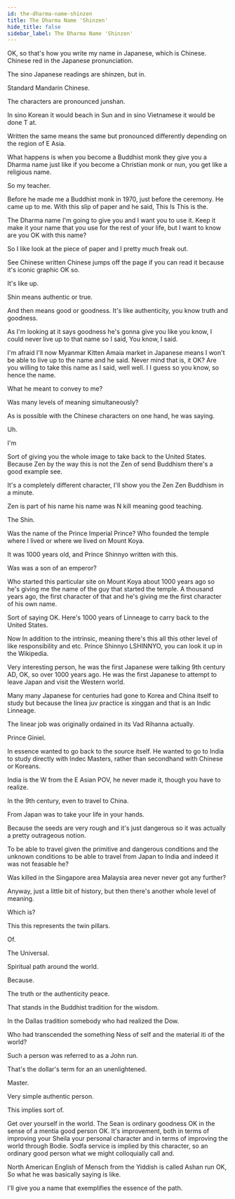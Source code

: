 ```yaml
---
id: the-dharma-name-shinzen
title: The Dharma Name 'Shinzen'
hide_title: false
sidebar_label: The Dharma Name 'Shinzen'
---
```





OK, so that's how you write my name in Japanese, which is Chinese. Chinese red in the Japanese pronunciation.

The sino Japanese readings are shinzen, but in.

Standard Mandarin Chinese.

The characters are pronounced junshan.

In sino Korean it would beach in Sun and in sino Vietnamese it would be done T at.

Written the same means the same but pronounced differently depending on the region of E Asia.

What happens is when you become a Buddhist monk they give you a Dharma name just like if you become a Christian monk or nun, you get like a religious name.

So my teacher.

Before he made me a Buddhist monk in 1970, just before the ceremony. He came up to me. With this slip of paper and he said, This Is This is the.

The Dharma name I'm going to give you and I want you to use it. Keep it make it your name that you use for the rest of your life, but I want to know are you OK with this name?

So I like look at the piece of paper and I pretty much freak out.

See Chinese written Chinese jumps off the page if you can read it because it's iconic graphic OK so.

It's like up.

Shin means authentic or true.

And then means good or goodness. It's like authenticity, you know truth and goodness.

As I'm looking at it says goodness he's gonna give you like you know, I could never live up to that name so I said, You know, I said.

I'm afraid I'll now Myanmar Kitten Amaia market in Japanese means I won't be able to live up to the name and he said. Never mind that is, it OK? Are you willing to take this name as I said, well well. I I guess so you know, so hence the name.

What he meant to convey to me?

Was many levels of meaning simultaneously?

As is possible with the Chinese characters on one hand, he was saying.

Uh.

I'm

Sort of giving you the whole image to take back to the United States. Because Zen by the way this is not the Zen of send Buddhism there's a good example see.

It's a completely different character, I'll show you the Zen Zen Buddhism in a minute.

Zen is part of his name his name was N kill meaning good teaching.

The Shin.

Was the name of the Prince Imperial Prince? Who founded the temple where I lived or where we lived on Mount Koya.

It was 1000 years old, and Prince Shinnyo written with this.

Was was a son of an emperor?

Who started this particular site on Mount Koya about 1000 years ago so he's giving me the name of the guy that started the temple. A thousand years ago, the first character of that and he's giving me the first character of his own name.

Sort of saying OK. Here's 1000 years of Linneage to carry back to the United States.

Now In addition to the intrinsic, meaning there's this all this other level of like responsibility and etc. Prince Shinnyo LSHINNYO, you can look it up in the Wikipedia.

Very interesting person, he was the first Japanese were talking 9th century AD, OK, so over 1000 years ago. He was the first Japanese to attempt to leave Japan and visit the Western world.

Many many Japanese for centuries had gone to Korea and China itself to study but because the linea juv practice is xinggan and that is an Indic Linneage.

The linear job was originally ordained in its Vad Rihanna actually.

Prince Giniel.

In essence wanted to go back to the source itself. He wanted to go to India to study directly with Indec Masters, rather than secondhand with Chinese or Koreans.

India is the W from the E Asian POV, he never made it, though you have to realize.

In the 9th century, even to travel to China.

From Japan was to take your life in your hands.

Because the seeds are very rough and it's just dangerous so it was actually a pretty outrageous notion.

To be able to travel given the primitive and dangerous conditions and the unknown conditions to be able to travel from Japan to India and indeed it was not feasable he?

Was killed in the Singapore area Malaysia area never never got any further?

Anyway, just a little bit of history, but then there's another whole level of meaning.

Which is?

This this represents the twin pillars.

Of.

The Universal.

Spiritual path around the world.

Because.

The truth or the authenticity peace.

That stands in the Buddhist tradition for the wisdom.

In the Dallas tradition somebody who had realized the Dow.

Who had transcended the something Ness of self and the material iti of the world?

Such a person was referred to as a John run.

That's the dollar's term for an an unenlightened.

Master.

Very simple authentic person.

This implies sort of.

Get over yourself in the world. The Sean is ordinary goodness OK in the sense of a mentia good person OK. It's improvement, both in terms of improving your Sheila your personal character and in terms of improving the world through Bodie. Sodfa service is implied by this character, so an ordinary good person what we might colloquially call and.

North American English of Mensch from the Yiddish is called Ashan run OK, So what he was basically saying is like.

I'll give you a name that exemplifies the essence of the path.

